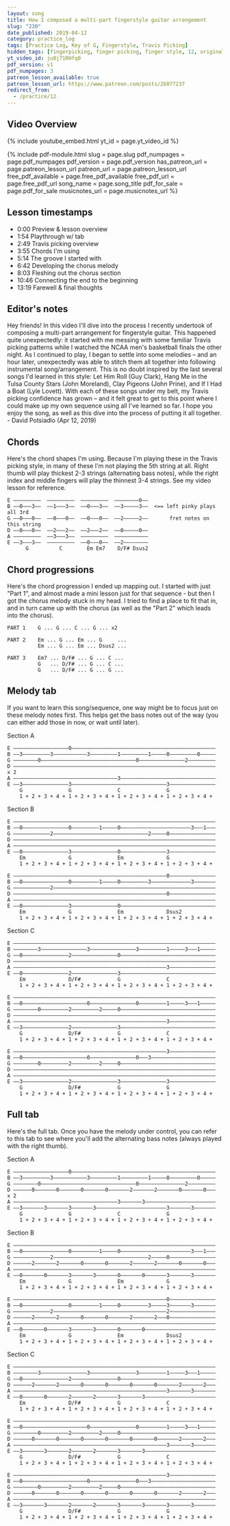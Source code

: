 ```yaml
---
layout: song
title: How I composed a multi-part fingerstyle guitar arrangement
slug: "230"
date_published: 2019-04-12
category: practice_log
tags: [Practice Log, Key of G, Fingerstyle, Travis Picking]
hidden_tags: [fingerpicking, finger picking, finger style, 12, original, songwriting]
yt_video_id: ju8j71RHfq0
pdf_version: v1
pdf_numpages: 3
patreon_lesson_available: true
patreon_lesson_url: https://www.patreon.com/posts/26077237
redirect_from:
  - /practice/12
---
```


## Video Overview

{% include youtube_embed.html yt_id = page.yt_video_id %}

{% include pdf-module.html slug = page.slug pdf_numpages = page.pdf_numpages pdf_version = page.pdf_version has_patreon_url = page.patreon_lesson_url patreon_url = page.patreon_lesson_url free_pdf_available = page.free_pdf_available free_pdf_url = page.free_pdf_url song_name = page.song_title pdf_for_sale = page.pdf_for_sale musicnotes_url = page.musicnotes_url %}

## Lesson timestamps

- 0:00 Preview & lesson overview
- 1:54 Playthrough w/ tab
- 2:49 Travis picking overview
- 3:55 Chords I'm using
- 5:14 The groove I started with
- 6:42 Developing the chorus melody
- 8:03 Fleshing out the chorus section
- 10:46 Connecting the end to the beginning
- 13:19 Farewell & final thoughts



<!-- Coming soon! -->

## Editor's notes

Hey friends! In this video I'll dive into the process I recently undertook of composing a multi-part arrangement for fingerstyle guitar. This happened quite unexpectedly: it started with me messing with some familiar Travis picking patterns while I watched the NCAA men's basketball finals the other night. As I continued to play, I began to settle into some melodies – and an hour later, unexpectedly was able to stitch them all together into following instrumental song/arrangement. This is no doubt inspired by the last several songs I'd learned in this style: Let Him Roll (Guy Clark), Hang Me in the Tulsa County Stars (John Moreland), Clay Pigeons (John Prine), and If I Had a Boat (Lyle Lovett). With each of these songs under my belt, my Travis picking confidence has grown – and it felt great to get to this point where I could make up my own sequence using all I've learned so far. I hope you enjoy the song, as well as this dive into the process of putting it all together. - David Potsiadlo (Apr 12, 2019)

## Chords

Here's the chord shapes I'm using. Because I'm playing these in the Travis picking style, in many of these I'm not playing the 5th string at all. Right thumb will play thickest 2-3 strings (alternating bass notes), while the right index and middle fingers will play the thinnest 3-4 strings. See my video lesson for reference.

    E –––––––––  –––––––––  –––––––––  ––––––––0––
    B ––0–––3––  ––1–––3––  ––0–––3––  ––3–––––3––  <== left pinky plays all 3rd
    G ––0–––0––  ––0–––0––  ––0–––0––  ––2–––––2––       fret notes on this string
    D ––0–––0––  ––2–––2––  ––2–––2––  ––0–––––0––
    A –––––––––  ––3–––3––  –––––––––  –––––––––––
    E ––3–––3––  –––––––––  ––0–––0––  ––2––––––––
          G          C        Em Em7    D/F# Dsus2

## Chord progressions

Here's the chord progression I ended up mapping out. I started with just "Part 1", and almost made a mini lesson just for that sequence - but then I got the chorus melody stuck in my head. I tried to find a place to fit that in, and in turn came up with the chorus (as well as the "Part 2" which leads into the chorus).

    PART 1    G ... G ... C ... G ... x2

    PART 2    Em ... G ... Em ... G     ...
              Em ... G ... Em ... Dsus2 ...

    PART 3    Em7 ... D/F# ... G ... C ...
              G   ... D/F# ... G ... C ...
              G   ... D/F# ... G ... G ...

## Melody tab

If you want to learn this song/sequence, one way might be to focus just on these melody notes first. This helps get the bass notes out of the way (you can either add those in now, or wait until later).

Section A

    E ––––––––––––––––––0–––––––––––––––––––––––––––––––––––––––––––––––
    B ––3–––––––––3–––––––––––3–––––––––1–––––––––1–––––0–––––––––0–––––
    G ––––––––0–––––––––––––––––––––––––––––––0–––––––––––––––2–––––––––
    D ––––––––––––––––––––––––––––––––––––––––––––––––––––––––––––––––––  x 2
    A ––––––––––––––––––––––––––––––––––3–––––––––––––––––––––––––––––––
    E ––3–––––––––––––––3–––––––––––––––––––––––––––––––3–––––––––––––––
        G               G               C               G
        1 + 2 + 3 + 4 + 1 + 2 + 3 + 4 + 1 + 2 + 3 + 4 + 1 + 2 + 3 + 4 +

Section B

    E ––––––––––––––––––––––––––––––––––––––––––––––––––––––––––––––––––
    B ––0–––––––––––––––0–––––––––1–––––0–––––––––––––––––––––––3–––1–––
    G ––––––––––––2–––––––––––––––––––––––––––––––2–––––0–––––––––––––––
    D ––––––––––––––––––––––––––––––––––––––––––––––––––––––––––––––––––
    A ––––––––––––––––––––––––––––––––––––––––––––––––––––––––––––––––––
    E ––0–––––––––––––––3–––––––––––––––0–––––––––––––––3–––––––––––––––
        Em              G               Em              G
        1 + 2 + 3 + 4 + 1 + 2 + 3 + 4 + 1 + 2 + 3 + 4 + 1 + 2 + 3 + 4 +

    E ––––––––––––––––––––––––––––––––––––––––––––––––––0–––––––––––––––
    B ––0–––––––––––––––0–––––––––1–––––0–––––––––3–––––––––––––3–––––––
    G ––––––––––––2–––––––––––––––––––––––––––––––––––––––––––––––––––––
    D ––––––––––––––––––––––––––––––––––––––––––––––––––0–––––––––––––––
    A ––––––––––––––––––––––––––––––––––––––––––––––––––––––––––––––––––
    E ––0–––––––––––––––3–––––––––––––––0–––––––––––––––––––––––––––––––
        Em              G               Em              Dsus2
        1 + 2 + 3 + 4 + 1 + 2 + 3 + 4 + 1 + 2 + 3 + 4 + 1 + 2 + 3 + 4 +

Section C

    E ––––––––––––––––––––––––––––––––––––––––––––––––––––––––––––––––––
    B ––––––––3–––––––––––––––3–––––––––––––––3–––––––––1–––––3–––1–––––
    G ––0–––––––––––––––2–––––––––––––––0–––––––––––––––––––––––––––––––
    D ––––––––––––––––––––––––––––––––––––––––––––––––––––––––––––––––––
    A ––––––––––––––––––––––––––––––––––––––––––––––––––3–––––––––––––––
    E ––0–––––––––––––––2–––––––––––––––3–––––––––––––––––––––––––––––––
        Em              D/F#            G               C
        1 + 2 + 3 + 4 + 1 + 2 + 3 + 4 + 1 + 2 + 3 + 4 + 1 + 2 + 3 + 4 +

    E ––––––––––––––––––––––––––––––––––––––––––––––––––––––––––––––––––
    B ––0–––––––––––––––––––––0–––––––––––––––0–––––––––1–––––3–––1–––––
    G ––––––––0–––––––––2–––––––––2–––––0–––––––––––––––––––––––––––––––
    D ––––––––––––––––––––––––––––––––––––––––––––––––––––––––––––––––––
    A ––––––––––––––––––––––––––––––––––––––––––––––––––3–––––––––––––––
    E ––3–––––––––––––––2–––––––––––––––3–––––––––––––––––––––––––––––––
        G               D/F#            G               C
        1 + 2 + 3 + 4 + 1 + 2 + 3 + 4 + 1 + 2 + 3 + 4 + 1 + 2 + 3 + 4 +

    E ––––––––––––––––––––––––––––––––––––––––––––––––––3–––––––––––––––
    B ––0–––––––––––––––––––––0–––––––––––––––0–––3–––––––––––––––––––––
    G ––––––––0–––––––––2–––––––––2–––––0–––––––––––––––––––––––––––––––
    D ––––––––––––––––––––––––––––––––––––––––––––––––––––––––––––––––––
    A ––––––––––––––––––––––––––––––––––––––––––––––––––––––––––––––––––
    E ––3–––––––––––––––2–––––––––––––––3–––––––––––––––3–––––––––––––––
        G               D/F#            G               G
        1 + 2 + 3 + 4 + 1 + 2 + 3 + 4 + 1 + 2 + 3 + 4 + 1 + 2 + 3 + 4 +

## Full tab

Here's the full tab. Once you have the melody under control, you can refer to this tab to see where you'll add the alternating bass notes (always played with the right thumb).

Section A

    E ––––––––––––––––––0–––––––––––––––––––––––––––––––––––––––––––––––
    B ––3–––––––––3–––––––––––3–––––––––1–––––––––1–––––0–––––––––0–––––
    G ––––––––0–––––––––––––––––––––––––––––––0–––––––––––––––2–––––––––
    D ––––––0–––––––0–––––––0–––––––0–––––––2–––––––2–––––––0–––––––0–––  x 2
    A ––––––––––––––––––––––––––––––––––3–––––––3–––––––––––––––––––––––
    E ––3–––––––3–––––––3–––––––3–––––––––––––––––––––––3–––––––3–––––––
        G               G               C               G
        1 + 2 + 3 + 4 + 1 + 2 + 3 + 4 + 1 + 2 + 3 + 4 + 1 + 2 + 3 + 4 +

Section B

    E ––––––––––––––––––––––––––––––––––––––––––––––––––––––––––––––––––
    B ––0–––––––––––––––0–––––––––1–––––0–––––––––––––––––––––––3–––1–––
    G ––––––––––––2–––––––––––––––––––––––––––––––2–––––0–––––––––––––––
    D ––––––2–––––––2–––––––0–––––––0–––––––2–––––––2–––––––0–––––––0–––
    A ––––––––––––––––––––––––––––––––––––––––––––––––––––––––––––––––––
    E ––0–––––––0–––––––3–––––––3–––––––0–––––––0–––––––3–––––––3–––––––
        Em              G               Em              G
        1 + 2 + 3 + 4 + 1 + 2 + 3 + 4 + 1 + 2 + 3 + 4 + 1 + 2 + 3 + 4 +

    E ––––––––––––––––––––––––––––––––––––––––––––––––––0~––––––––––––––
    B ––0–––––––––––––––0–––––––––1–––––0–––––––––3–––––3~––––––3–––––––
    G ––––––––––––2–––––––––––––––––––––––––––––––––––––2~––––––––––––––
    D ––––––2–––––––2–––––––0–––––––0–––––––2–––––––2–––0~––––––––––––––
    A ––––––––––––––––––––––––––––––––––––––––––––––––––––––––––––––––––
    E ––0–––––––0–––––––3–––––––3–––––––0–––––––0–––––––––––––––––––––––
        Em              G               Em              Dsus2
        1 + 2 + 3 + 4 + 1 + 2 + 3 + 4 + 1 + 2 + 3 + 4 + 1 + 2 + 3 + 4 +

Section C

    E ––––––––––––––––––––––––––––––––––––––––––––––––––––––––––––––––––
    B ––––––––3–––––––––––––––3–––––––––––––––3–––––––––1–––––3–––1–––––
    G ––0–––––––––––––––2–––––––––––––––0–––––––––––––––––––––––––––––––
    D ––––––2–––––––2–––––––0–––––––0–––––––0–––––––0–––––––2–––––––2–––
    A ––––––––––––––––––––––––––––––––––––––––––––––––––3–––––––3–––––––
    E ––0–––––––0–––––––2–––––––2–––––––3–––––––3–––––––––––––––––––––––
        Em              D/F#            G               C
        1 + 2 + 3 + 4 + 1 + 2 + 3 + 4 + 1 + 2 + 3 + 4 + 1 + 2 + 3 + 4 +

    E ––––––––––––––––––––––––––––––––––––––––––––––––––––––––––––––––––
    B ––0–––––––––––––––––––––0–––––––––––––––0–––––––––1–––––3–––1–––––
    G ––––––––0–––––––––2–––––––––2–––––0–––––––––––––––––––––––––––––––
    D ––––––0–––––––0–––––––0–––––––0–––––––0–––––––0–––––––2–––––––2–––
    A ––––––––––––––––––––––––––––––––––––––––––––––––––3–––––––3–––––––
    E ––3–––––––3–––––––2–––––––2–––––––3–––––––3–––––––––––––––––––––––
        G               D/F#            G               C
        1 + 2 + 3 + 4 + 1 + 2 + 3 + 4 + 1 + 2 + 3 + 4 + 1 + 2 + 3 + 4 +

    E ––––––––––––––––––––––––––––––––––––––––––––––––––3–––––––––––––––
    B ––0–––––––––––––––––––––0–––––––––––––––0–––3–––––––––––––––––––––
    G ––––––––0–––––––––2–––––––––2–––––0–––––––––––––––––––––––––––––––
    D ––––––0–––––––0–––––––0–––––––0–––––––0–––––––0–––––––2–––––––2–––
    A ––––––––––––––––––––––––––––––––––––––––––––––––––––––––––––––––––
    E ––3–––––––3–––––––2–––––––2–––––––3–––––––3–––––––3–––––––3–––––––
        G               D/F#            G               G
        1 + 2 + 3 + 4 + 1 + 2 + 3 + 4 + 1 + 2 + 3 + 4 + 1 + 2 + 3 + 4 +
